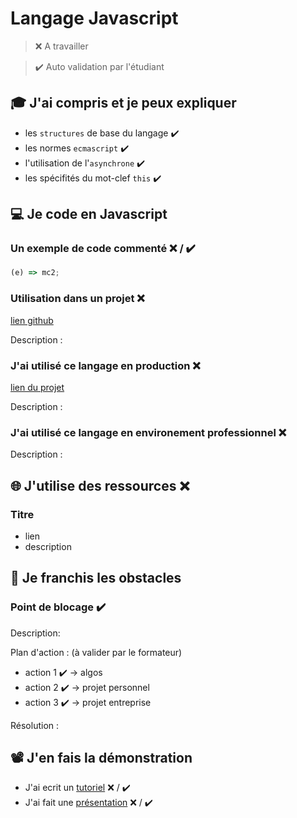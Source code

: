 # Langage Javascript

> ❌ A travailler

> ✔️ Auto validation par l'étudiant

## 🎓 J'ai compris et je peux expliquer

- les `structures` de base du langage ✔️
- les normes `ecmascript` ✔️
- l'utilisation de l'`asynchrone`  ✔️
- les spécifités du mot-clef `this`   ✔️

## 💻 Je code en Javascript

### Un exemple de code commenté ❌ / ✔️

```javascript
(e) => mc2;
```

### Utilisation dans un projet ❌
[lien github](...)

Description :

### J'ai utilisé ce langage en production ❌ 

[lien du projet](...)

Description :

### J'ai utilisé ce langage en environement professionnel ❌

Description :

## 🌐 J'utilise des ressources ❌

### Titre

- lien
- description

## 🚧 Je franchis les obstacles

### Point de blocage ✔️

Description:

Plan d'action : (à valider par le formateur)

- action 1 ✔️ -> algos 
- action 2 ✔️ -> projet personnel
- action 3 ✔️ -> projet entreprise

Résolution :

## 📽️ J'en fais la démonstration

- J'ai ecrit un [tutoriel](...) ❌ / ✔️
- J'ai fait une [présentation](...) ❌ / ✔️

